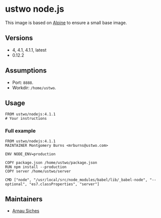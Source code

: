 # ustwo node.js

This image is based on [Alpine](https://alpinelinux.org) to ensure a small base
image.

## Versions

* 4, 4.1, 4.1.1, latest
* 0.12.2

## Assumptions

* Port: `8888`.
* Workdir: `/home/ustwo`.

## Usage

    FROM ustwo/nodejs:4.1.1
    # Your instructions

### Full example

    FROM ustwo/nodejs:4.1.1
    MAINTAINER Montgomery Burns <mrburns@ustwo.com>

    ENV NODE_ENV=production

    COPY package.json /home/ustwo/package.json
    RUN npm install --production
    COPY server /home/ustwo/server

    CMD ["node", "/usr/local/src/node_modules/babel/lib/_babel-node", "--optional", "es7.classProperties", "server"]

## Maintainers

* [Arnau Siches](mailto:arnau@ustwo.com)
